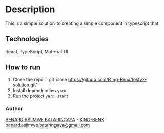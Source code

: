 # Description
This is a simple solution to creating a simple component in typescript that

## Technologies
React, TypeScript, Material-UI

## How to run
1. Clone the repo ```git clone https://github.com/King-Benx/testv2-solution.git"
2. Install dependencies ```yarn```
3. Run the project ```yarn start```

### Author
[BENARD ASIIMWE BATARINGAYA](https://www.linkedin.com/in/benard-asiimwe-bataringaya-4b673672/) - [KING-BENX](https://github.com/King-Benx) - benard.asiimwe.bataringaya@gmail.com 